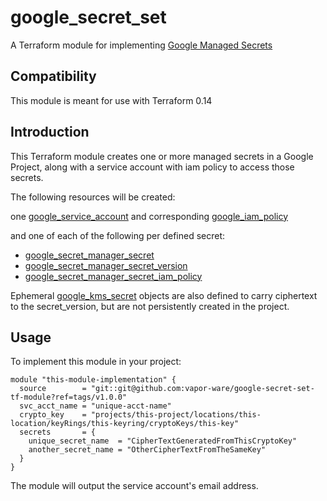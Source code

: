 # google_secret_set

A Terraform module for implementing [Google Managed Secrets](https://cloud.google.com/secret-manager/docs)

## Compatibility

This module is meant for use with Terraform 0.14

## Introduction

This Terraform module creates one or more managed secrets in a Google Project, along with a service account with iam policy to access those secrets.

The following resources will be created:

one [google_service_account](https://registry.terraform.io/providers/hashicorp/google/latest/docs/resources/google_service_account) and corresponding [google_iam_policy](https://registry.terraform.io/providers/hashicorp/google/latest/docs/data-sources/iam_policy)

and one of each of the following per defined secret:
- [google_secret_manager_secret](https://registry.terraform.io/providers/hashicorp/google/latest/docs/resources/secret_manager_secret)
- [google_secret_manager_secret_version](https://registry.terraform.io/providers/hashicorp/google/latest/docs/resources/secret_manager_secret_version)
- [google_secret_manager_secret_iam_policy](https://registry.terraform.io/providers/hashicorp/google/latest/docs/resources/secret_manager_secret_iam#google_secret_manager_secret_iam_policy)

Ephemeral [google_kms_secret]() objects are also defined to carry ciphertext to the secret_version, but are not persistently created in the project.

## Usage

To implement this module in your project:
```
module "this-module-implementation" {
  source        = "git::git@github.com:vapor-ware/google-secret-set-tf-module?ref=tags/v1.0.0"
  svc_acct_name = "unique-acct-name"
  crypto_key    = "projects/this-project/locations/this-location/keyRings/this-keyring/cryptoKeys/this-key"
  secrets       = {
    unique_secret_name  = "CipherTextGeneratedFromThisCryptoKey"
    another_secret_name = "OtherCipherTextFromTheSameKey"
  }
}
```
The module will output the service account's email address.
